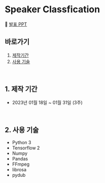 # Speaker Classfication

:pushpin: [발표 PPT](https://github.com/tmdqor/bootcamp_SpkrClassif/blob/master/final_project_Speaker%20Classification.pdf)

## 바로가기
1. [제작기간](#1-제작-기간)
2. [사용 기술](#2-사용-기술)

<br>

## 1. 제작 기간
- 2023년 01월 18일 ~ 01월 31일 (3주)

<br>

## 2. 사용 기술
  - Python 3
  - Tensorflow 2
  - Numpy
  - Pandas
  - FFmpeg
  - librosa
  - pydub

<br>
